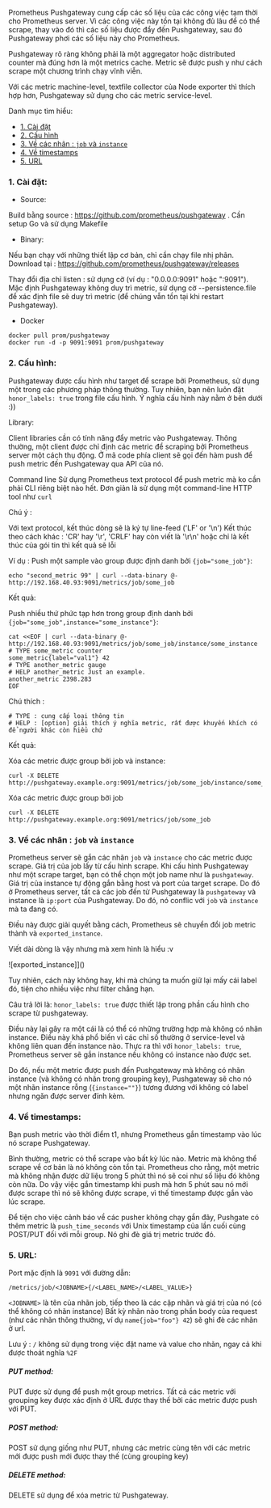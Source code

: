 Prometheus Pushgateway cung cấp các số liệu của các công việc tạm thời cho Prometheus server. Vì các công việc này tồn tại không đủ lâu để có thể scrape, thay vào đó thì các số liệu được đẩy đến Pushgateway, sau đó Pushgateway phơi các số liệu này cho Prometheus. 

Pushgateway rõ ràng không phải là một aggregator hoặc distributed counter mà đúng hơn là một metrics cache. Metric sẽ được push y như cách scrape một chương trình chạy vĩnh viễn. 

Với các metric machine-level, textfile collector của Node exporter thì thích hợp hơn, Pushgateway sử dụng cho các metric service-level. 

Danh mục tìm hiểu:

- [1. Cài đặt](#install)
- [2. Cấu hình](#config)
- [3. Về các nhãn : `job` và `instance`](#label)
- [4. Về timestamps](#timestamp)
- [5. URL](#url)


<a name="install"></a>
### 1. Cài đặt: 

- Source:

Build bằng source : https://github.com/prometheus/pushgateway . Cần setup Go và sử dụng Makefile 

- Binary:

Nếu bạn chạy với những thiết lập cơ bản, chỉ cần chạy file nhị phân. 
Download tại : https://github.com/prometheus/pushgateway/releases


Thay đổi địa chỉ listen : sử dụng cờ  (ví dụ :  "0.0.0.0:9091" hoặc ":9091").
Mặc định Pushgateway không duy trì metric, sử dụng cờ --persistence.file để xác định file sẽ duy trì metric (để chúng vẫn tồn tại khi restart Pushgateway).

- Docker 
```
docker pull prom/pushgateway
docker run -d -p 9091:9091 prom/pushgateway
```

<a name="config"></a>
### 2. Cấu hình: 

Pushgateway được cấu hình như target để scrape bởi Prometheus, sử dụng một trong các phương pháp thông thường. Tuy nhiên, bạn nên luôn đặt `honor_labels: true` trong file cấu hình. Ý nghĩa cấu hình này nằm ở bên dưới :))

Library: 

Client libraries cần có tính năng đẩy metric vào Pushgateway. Thông thường, một client được chỉ định các metric để scraping bởi Prometheus server một cách thụ động. Ở mã code phía client sẽ gọi đến hàm push để push metric đến Pushgateway qua API của nó. 

Command line 
Sử dụng Prometheus text protocol để push metric mà ko cần phải CLI riêng biệt nào hết. Đơn giản là sử dụng một command-line HTTP tool như `curl`

Chú ý : 

Với text protocol, kết thúc dòng sẽ là ký tự line-feed  ('LF' or '\n')
Kết thúc theo cách khác : 'CR' hay '\r', 'CRLF' hay còn viết là '\r\n' hoặc chỉ là kết thúc của gói tin thì kết quả sẽ lỗi


Ví dụ : Push một sample vào group được định danh bởi `{job="some_job"}`:

```
echo "second_metric 99" | curl --data-binary @- http://192.168.40.93:9091/metrics/job/some_job
```

Kết quả: 




Push nhiều thứ phức tạp hơn trong group định danh bởi `{job="some_job",instance="some_instance"}`:

```
cat <<EOF | curl --data-binary @- http://192.168.40.93:9091/metrics/job/some_job/instance/some_instance
# TYPE some_metric counter
some_metric{label="val1"} 42
# TYPE another_metric gauge
# HELP another_metric Just an example.
another_metric 2398.283
EOF
```

Chú thích : 

```
# TYPE : cung cấp loại thông tin 
# HELP : [option] giải thích ý nghĩa metric, rất được khuyến khích có để người khác còn hiểu chứ 
```

Kết quả:



Xóa các metric được group bởi job và instance:

```
curl -X DELETE http://pushgateway.example.org:9091/metrics/job/some_job/instance/some_instance
```

Xóa các metric được group bởi job

```
curl -X DELETE http://pushgateway.example.org:9091/metrics/job/some_job
```

<a name="label"></a>
### 3. Về các nhãn : `job` và `instance`

Prometheus server sẽ gắn các nhãn `job` và `instance` cho các metric được scrape. Giá trị của job lấy từ cấu hình scrape. Khi cấu hình Pushgateway như một scrape target, bạn có thể chọn một job name như là `pushgateway`. Giá trị của instance tự động gắn bằng host và port của target scrape. Do đó ở Prometheus server, tất cả các job đến từ Pushgateway là `pushgateway` và instance là `ip:port` của Pushgateway. Do đó, nó conflic với `job` và `instance` mà ta đang có. 

Điều này được giải quyết bằng cách, Prometheus sẽ chuyển đổi job metric thành và `exported_instance`. 

Viết dài dòng là vậy nhưng mà xem hình là hiểu :v

![exported_instance]]()


Tuy nhiên, cách này không hay, khi mà chúng ta muốn giữ lại mấy cái label đó, tiện cho nhiều việc như filter chẳng hạn. 

Câu trả lời là: `honor_labels: true` được thiết lập trong phần cấu hình cho scrape từ pushgateway. 
 
Điều này lại gây ra một cái là có thể có những trường hợp mà không có nhãn instance. Điều này khá phổ biến vì các chỉ số thường ở service-level và không liên quan đến instance nào. Thực ra thì với `honor_labels: true`, Prometheus server sẽ gắn instance nếu không có instance nào được set. 

Do đó, nếu một metric được push đến Pushgateway mà không có nhãn instance (và không có nhãn trong grouping key), Pushgateway sẽ cho nó một nhãn instance rỗng (`{instance=""}`) tương đương với không có label nhưng ngăn được server đính kèm.

<a name="timestamp"></a>
### 4. Về timestamps:

Bạn push metric vào thời điểm t1, nhưng Prometheus gắn timestamp vào lúc nó scrape Pushgateway.

Bình thường, metric có thể scrape vào bất kỳ lúc nào. Metric mà không thể scrape về cơ bản là nó không còn tồn tại. Prometheus cho rằng, một metric mà không nhận được dữ liệu trong 5 phút thì nó sẽ coi như số liệu đó không còn nữa. Do vậy việc gắn timestamp khi push mà hơn 5 phút sau nó mới được scrape thì nó sẽ không được scrape, vì thế timestamp được gắn vào lúc scrape. 

Để tiện cho việc cảnh báo về các pusher không chạy gần đây, Pushgate có thêm metric là `push_time_seconds` với Unix timestamp của lần cuối cùng POST/PUT đối với mỗi group. Nó ghi đè giá trị metric trước đó. 

<a name="url"></a>
### 5. URL:

Port mặc định là `9091` với đường dẫn:

```
/metrics/job/<JOBNAME>{/<LABEL_NAME>/<LABEL_VALUE>}
```

`<JOBNAME>` là tên của nhãn job, tiếp theo là các cặp nhãn và giá trị của nó (có thể không có nhãn instance)
Bất kỳ nhãn nào trong phần body của request (như các nhãn thông thường, ví dụ `name{job="foo"} 42`) sẽ ghi đè các nhãn ở url. 

Lưu ý : `/` không sử dụng trong việc đặt name và value cho nhãn, ngay cả khi được thoát nghĩa `%2F`


##### PUT method: 

PUT được sử dụng để push một group metrics. Tất cả các metric với grouping key được xác định ở URL được thay thế bởi các metric được push với PUT.

##### POST method:

POST sử dụng giống như PUT, nhưng các metric cùng tên với các metric mới được push mới được thay thế (cùng grouping key)

##### DELETE method:

DELETE sử dụng để xóa metric từ Pushgateway.  
